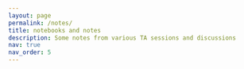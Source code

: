 ```yaml
---
layout: page
permalink: /notes/
title: notebooks and notes
description: Some notes from various TA sessions and discussions
nav: true
nav_order: 5
---
```


<!-- #### some notes from various TA sessions and discussions  -->

